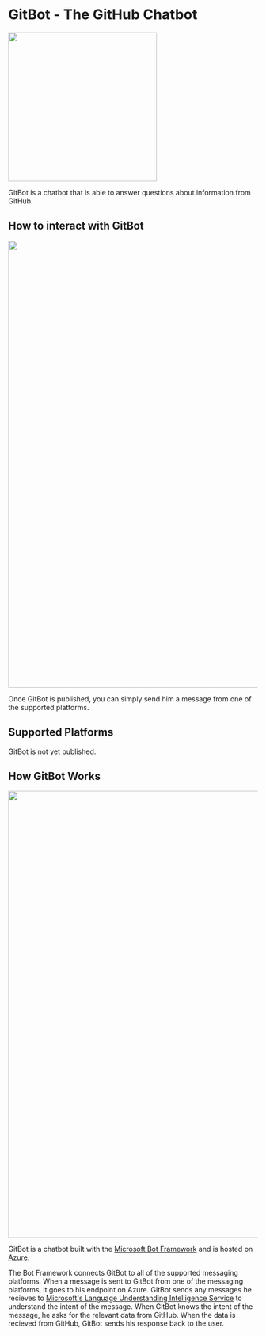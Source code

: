 # GitBot - The GitHub Chatbot

<img src="https://github.com/nating/gitbot/blob/master/assets/gitbot-inverted-black.png" width="300">

GitBot is a chatbot that is able to answer questions about information from GitHub.

## How to interact with GitBot

<img src="https://github.com/nating/gitbot/blob/master/assets/gitbot-demo.gif" width="900">

Once GitBot is published, you can simply send him a message from one of the supported platforms.

## Supported Platforms

GitBot is not yet published.

## How GitBot Works

<img src="https://github.com/nating/gitbot/blob/master/assets/gitbot-explanation.png" width="900">

GitBot is a chatbot built with the [Microsoft Bot Framework](https://dev.botframework.com/) and is hosted on [Azure](https://azure.microsoft.com/).  

The Bot Framework connects GitBot to all of the supported messaging platforms. When a message is sent to GitBot from one of the messaging platforms, it goes to his endpoint on Azure. GitBot sends any messages he recieves to [Microsoft's Language Understanding Intelligence Service](https://www.microsoft.com/cognitive-services/en-us/language-understanding-intelligent-service-luis) to understand the intent of the message. When GitBot knows the intent of the message, he asks for the relevant data from GitHub. When the data is recieved from GitHub, GitBot sends his response back to the user.  
